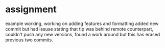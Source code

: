 # assignment
example working, working on adding features and formatting
added new commit but had issuse stating that tip was behind remote counterpart, couldn't push any new versions, found a work around but this has erased previous two commits.
